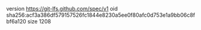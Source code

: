 version https://git-lfs.github.com/spec/v1
oid sha256:acf3a386df579157526fc1844e8230a5ee0f80afc0d753e1a9bb06c8fbf6a120
size 1208
